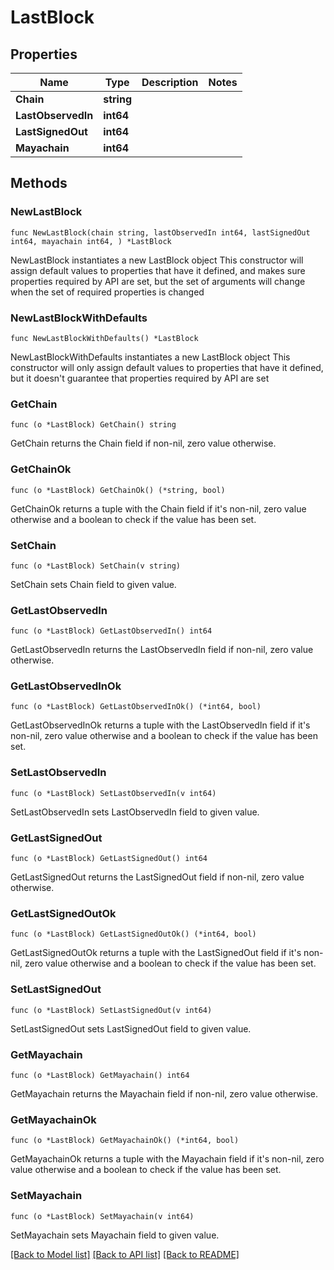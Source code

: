 # LastBlock

## Properties

Name | Type | Description | Notes
------------ | ------------- | ------------- | -------------
**Chain** | **string** |  | 
**LastObservedIn** | **int64** |  | 
**LastSignedOut** | **int64** |  | 
**Mayachain** | **int64** |  | 

## Methods

### NewLastBlock

`func NewLastBlock(chain string, lastObservedIn int64, lastSignedOut int64, mayachain int64, ) *LastBlock`

NewLastBlock instantiates a new LastBlock object
This constructor will assign default values to properties that have it defined,
and makes sure properties required by API are set, but the set of arguments
will change when the set of required properties is changed

### NewLastBlockWithDefaults

`func NewLastBlockWithDefaults() *LastBlock`

NewLastBlockWithDefaults instantiates a new LastBlock object
This constructor will only assign default values to properties that have it defined,
but it doesn't guarantee that properties required by API are set

### GetChain

`func (o *LastBlock) GetChain() string`

GetChain returns the Chain field if non-nil, zero value otherwise.

### GetChainOk

`func (o *LastBlock) GetChainOk() (*string, bool)`

GetChainOk returns a tuple with the Chain field if it's non-nil, zero value otherwise
and a boolean to check if the value has been set.

### SetChain

`func (o *LastBlock) SetChain(v string)`

SetChain sets Chain field to given value.


### GetLastObservedIn

`func (o *LastBlock) GetLastObservedIn() int64`

GetLastObservedIn returns the LastObservedIn field if non-nil, zero value otherwise.

### GetLastObservedInOk

`func (o *LastBlock) GetLastObservedInOk() (*int64, bool)`

GetLastObservedInOk returns a tuple with the LastObservedIn field if it's non-nil, zero value otherwise
and a boolean to check if the value has been set.

### SetLastObservedIn

`func (o *LastBlock) SetLastObservedIn(v int64)`

SetLastObservedIn sets LastObservedIn field to given value.


### GetLastSignedOut

`func (o *LastBlock) GetLastSignedOut() int64`

GetLastSignedOut returns the LastSignedOut field if non-nil, zero value otherwise.

### GetLastSignedOutOk

`func (o *LastBlock) GetLastSignedOutOk() (*int64, bool)`

GetLastSignedOutOk returns a tuple with the LastSignedOut field if it's non-nil, zero value otherwise
and a boolean to check if the value has been set.

### SetLastSignedOut

`func (o *LastBlock) SetLastSignedOut(v int64)`

SetLastSignedOut sets LastSignedOut field to given value.


### GetMayachain

`func (o *LastBlock) GetMayachain() int64`

GetMayachain returns the Mayachain field if non-nil, zero value otherwise.

### GetMayachainOk

`func (o *LastBlock) GetMayachainOk() (*int64, bool)`

GetMayachainOk returns a tuple with the Mayachain field if it's non-nil, zero value otherwise
and a boolean to check if the value has been set.

### SetMayachain

`func (o *LastBlock) SetMayachain(v int64)`

SetMayachain sets Mayachain field to given value.



[[Back to Model list]](../README.md#documentation-for-models) [[Back to API list]](../README.md#documentation-for-api-endpoints) [[Back to README]](../README.md)


